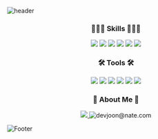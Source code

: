 
<!--
**wijoonwu/wijoonwu** is a ✨ _special_ ✨ repository because its `README.md` (this file) appears on your GitHub profile.

Here are some ideas to get you started:

- 🔭 I’m currently working on ...
- 🌱 I’m currently learning ...
- 👯 I’m looking to collaborate on ...
- 🤔 I’m looking for help with ...
- 💬 Ask me about ...
- 📫 How to reach me: ...
- 😄 Pronouns: ...
- ⚡ Fun fact: ...
-->

<!-- 헤더 ~ 푸터 -->
![header](https://capsule-render.vercel.app/api?type=waving&color=auto&height=200&section=header&text=Hello,World!%20🥳&fontSize=70)

<h3 align="center">
    👩🏻‍💻 Skills 👩🏻‍💻
</h3>

<p align="center">
 <img src="https://img.shields.io/badge/HTML-E34F26?style=flat-square&logo=HTML5&logoColor=white"/> 
  <img src="https://img.shields.io/badge/CSS-1572B6?style=flat-square&logo=CSS3&logoColor=white"/> 
  <img src="https://img.shields.io/badge/JavaScript-F7DF1E?style=flat-square&logo=JavaScript&logoColor=white"/>
  <img src="https://img.shields.io/badge/Java-007396?style=flat-square&logo=Java&logoColor=white"/>
  <img src="https://img.shields.io/badge/Spring Boot-6DB33F?style=flat-square&logo=Spring Boot&logoColor=white"/> 
  <img src="https://img.shields.io/badge/PostgreSQL-4169E1?style=flat-square&logo=PostgreSQL&logoColor=white"/> 
</p>
  
  
<h3 align="center">
  🛠 Tools 🛠
</h3>
<p align="center">
  <img src="https://img.shields.io/badge/Bootstrap-7952B3?style=flat-square&logo=Bootstrap&logoColor=white"/>
  <img src="https://img.shields.io/badge/Eclipse-2C2255?style=flat-square&logo=Eclipse&logoColor=white"/> 
  <img src="https://img.shields.io/badge/IntelliJ IDEA-000000?style=flat-square&logo=IntelliJ IDEA&logoColor=white"/> 
  <img src="https://img.shields.io/badge/Visual Studio Code-007ACC?style=flat-square&logo=Visual Studio Code&logoColor=white"/>
  <img src="https://img.shields.io/badge/Git-F05032?style=flat-square&logo=Git&logoColor=white"/> 
  <img src="https://img.shields.io/badge/Github-181717?style=flat-square&logo=Github&logoColor=white"/>
</p>
  
<h3 align="center">
 🌈 About Me 🌈
</h3>
 
 
<p align="center">
  <a href = "https://velog.io/@wijoonwu" target="_blank" rel="opener"  >
  <img src="https://img.shields.io/badge/Velog-20C997?style=flat-square&logo=Velog&logoColor=white"/> 
  </a>  
  <img title="devjoon@nate.com" src="https://img.shields.io/badge/devjoon@nate.com-EA4335?style=flat-square&logo=Gmail&logoColor=white"/>
</p>

<!--

  <a href = "https://www.instagram.com/mizoondn/" target="_blank" rel="opener">
  <img src="https://img.shields.io/badge/Instagram-E4405F?style=flat-square&logo=Instagram&logoColor=white"/> 
  </a>
  <a href = "https://phrygian-peony-563.notion.site/0227497af4aa4869b42c695d77443426" target="_blank" rel="opener" >
  <img src="https://img.shields.io/badge/Notion-000000?style=flat-square&logo=Notion&logoColor=white"/> 
  </a>
-->


  
![Footer](https://capsule-render.vercel.app/api?type=waving&color=auto&height=200&section=footer)


<!-- 방문자 수 

<div align="center">
  
[![Hits](https://hits.seeyoufarm.com/api/count/incr/badge.svg?url=https%3A%2F%2Fgithub.com%2Fwijoonwu%2Fwijoonwu&count_bg=%23FF4EA7&title_bg=%23000000&icon=github.svg&icon_color=%23FFFFFF&title=hits&edge_flat=false)](https://hits.seeyoufarm.com)
  
</div>
-->
